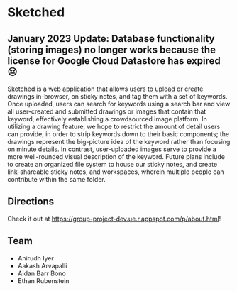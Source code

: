 # Sketched

## January 2023 Update: Database functionality (storing images) no longer works because the license for Google Cloud Datastore has expired 😔

Sketched is a web application that allows users to upload or create drawings in-browser, on sticky notes, and tag them with a set of keywords. Once uploaded, users can search for keywords using a search bar and view all user-created and submitted drawings or images that contain that keyword, effectively establishing a crowdsourced image platform. In utilizing a drawing feature, we hope to restrict the amount of detail users can provide, in order to strip keywords down to their basic components; the drawings represent the big-picture idea of the keyword rather than focusing on minute details. In contrast, user-uploaded images serve to provide a more well-rounded visual description of the keyword.
Future plans include to create an organized file system to house our sticky notes, and create link-shareable sticky notes, and workspaces, wherein multiple people can contribute within the same folder.


## Directions

Check it out at https://group-project-dev.ue.r.appspot.com/p/about.html!


## Team
* Anirudh Iyer
* Aakash Arvapalli
* Aidan Barr Bono
* Ethan Rubenstein
